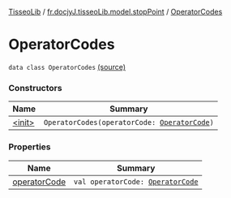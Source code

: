 [TisseoLib](../../index.md) / [fr.docjyJ.tisseoLib.model.stopPoint](../index.md) / [OperatorCodes](./index.md)

# OperatorCodes

`data class OperatorCodes` [(source)](https://github.com/docjyJ/TisseoLib/tree/master/src/main/kotlin/fr/docjyJ/tisseoLib/model/stopPoint/OperatorCodes.kt#L3)

### Constructors

| Name | Summary |
|---|---|
| [&lt;init&gt;](-init-.md) | `OperatorCodes(operatorCode: `[`OperatorCode`](../-operator-code/index.md)`)` |

### Properties

| Name | Summary |
|---|---|
| [operatorCode](operator-code.md) | `val operatorCode: `[`OperatorCode`](../-operator-code/index.md) |
